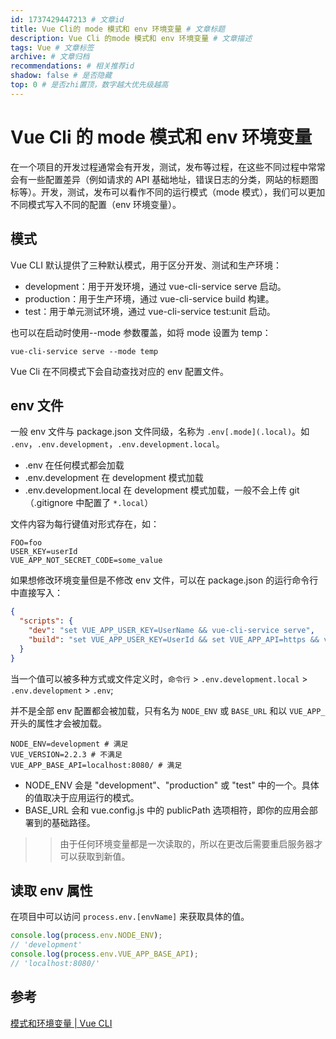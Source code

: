 ```yaml
---
id: 1737429447213 # 文章id
title: Vue Cli的 mode 模式和 env 环境变量 # 文章标题
description: Vue Cli 的mode 模式和 env 环境变量 # 文章描述
tags: Vue # 文章标签
archive: # 文章归档
recommendations: # 相关推荐id
shadow: false # 是否隐藏
top: 0 # 是否zhi置顶，数字越大优先级越高
---
```


# Vue Cli 的 mode 模式和 env 环境变量

在一个项目的开发过程通常会有开发，测试，发布等过程，在这些不同过程中常常会有一些配置差异（例如请求的 API 基础地址，错误日志的分类，网站的标题图标等）。开发，测试，发布可以看作不同的运行模式（mode 模式），我们可以更加不同模式写入不同的配置（env 环境变量）。

## 模式

Vue CLI 默认提供了三种默认模式，用于区分开发、测试和生产环境：

- development：用于开发环境，通过 vue-cli-service serve 启动。
- production：用于生产环境，通过 vue-cli-service build 构建。
- test：用于单元测试环境，通过 vue-cli-service test:unit 启动。

也可以在启动时使用--mode 参数覆盖，如将 mode 设置为 temp：

```shell title=hidden
vue-cli-service serve --mode temp
```

Vue Cli 在不同模式下会自动查找对应的 env 配置文件。

## env 文件

一般 env 文件与 package.json 文件同级，名称为 `.env[.mode](.local)`。如 `.env`，`.env.development`，`.env.development.local`。

- .env 在任何模式都会加载
- .env.development 在 development 模式加载
- .env.development.local 在 development 模式加载，一般不会上传 git（.gitignore 中配置了 `*.local`）

文件内容为每行键值对形式存在，如：

```shell title=".env.development"
FOO=foo
USER_KEY=userId
VUE_APP_NOT_SECRET_CODE=some_value
```

如果想修改环境变量但是不修改 env 文件，可以在 package.json 的运行命令行中直接写入：

```json title="package.json"
{
  "scripts": {
    "dev": "set VUE_APP_USER_KEY=UserName && vue-cli-service serve",
    "build": "set VUE_APP_USER_KEY=UserId && set VUE_APP_API=https && vue-cli-service build"
  }
}
```

当一个值可以被多种方式或文件定义时，`命令行` > `.env.development.local` > `.env.development` > `.env`;

并不是全部 env 配置都会被加载，只有名为 `NODE_ENV` 或 `BASE_URL` 和以 `VUE_APP_` 开头的属性才会被加载。

```shell title='.env'
NODE_ENV=development # 满足
VUE_VERSION=2.2.3 # 不满足
VUE_APP_BASE_API=localhost:8080/ # 满足
```

- NODE_ENV 会是 "development"、"production" 或 "test" 中的一个。具体的值取决于应用运行的模式。
- BASE_URL 会和 vue.config.js 中的 publicPath 选项相符，即你的应用会部署到的基础路径。

> > 由于任何环境变量都是一次读取的，所以在更改后需要重启服务器才可以获取到新值。

## 读取 env 属性

在项目中可以访问 `process.env.[envName]` 来获取具体的值。

```js
console.log(process.env.NODE_ENV);
// 'development'
console.log(process.env.VUE_APP_BASE_API);
// 'localhost:8080/'
```

## 参考

[模式和环境变量 | Vue CLI](https://cli.vuejs.org/zh/guide/mode-and-env.html)
